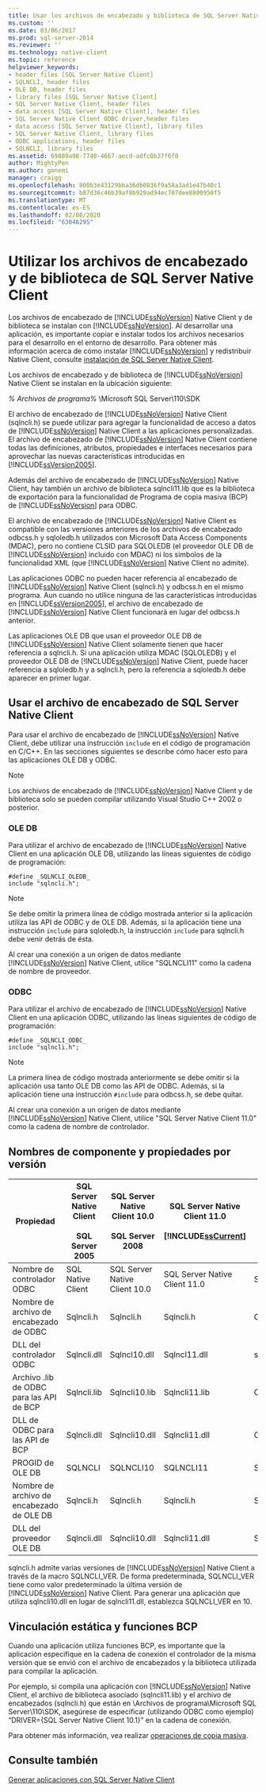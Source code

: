 ```yaml
---
title: Usar los archivos de encabezado y biblioteca de SQL Server Native Client | Microsoft Docs
ms.custom: ''
ms.date: 03/06/2017
ms.prod: sql-server-2014
ms.reviewer: ''
ms.technology: native-client
ms.topic: reference
helpviewer_keywords:
- header files [SQL Server Native Client]
- SQLNCLI, header files
- OLE DB, header files
- library files [SQL Server Native Client]
- SQL Server Native Client, header files
- data access [SQL Server Native Client], header files
- SQL Server Native Client ODBC driver,header files
- data access [SQL Server Native Client], library files
- SQL Server Native Client, library files
- ODBC applications, header files
- SQLNCLI, library files
ms.assetid: 69889a98-7740-4667-aecd-adfc0b37f6f0
author: MightyPen
ms.author: genemi
manager: craigg
ms.openlocfilehash: 800b3e43129bba36db0836f9a58a3ad1e47b40c1
ms.sourcegitcommit: b87d36c46b39af8b929ad94ec707dee8800950f5
ms.translationtype: MT
ms.contentlocale: es-ES
ms.lasthandoff: 02/08/2020
ms.locfileid: "63046295"
---
```

# <a name="using-the-sql-server-native-client-header-and-library-files"></a>Utilizar los archivos de encabezado y de biblioteca de SQL Server Native Client
  Los archivos de encabezado de [!INCLUDE[ssNoVersion](../../../includes/ssnoversion-md.md)] Native Client y de biblioteca se instalan con [!INCLUDE[ssNoVersion](../../../includes/ssnoversion-md.md)]. Al desarrollar una aplicación, es importante copiar e instalar todos los archivos necesarios para el desarrollo en el entorno de desarrollo. Para obtener más información acerca de cómo instalar [!INCLUDE[ssNoVersion](../../../includes/ssnoversion-md.md)] y redistribuir Native Client, consulte [instalación de SQL Server Native Client](installing-sql-server-native-client.md).  
  
 Los archivos de encabezado y de biblioteca de [!INCLUDE[ssNoVersion](../../../includes/ssnoversion-md.md)] Native Client se instalan en la ubicación siguiente:  
  
 *% Archivos de programa%* \Microsoft SQL Server\110\SDK  
  
 El archivo de encabezado de [!INCLUDE[ssNoVersion](../../../includes/ssnoversion-md.md)] Native Client (sqlncli.h) se puede utilizar para agregar la funcionalidad de acceso a datos de [!INCLUDE[ssNoVersion](../../../includes/ssnoversion-md.md)] Native Client a las aplicaciones personalizadas. El archivo de encabezado de [!INCLUDE[ssNoVersion](../../../includes/ssnoversion-md.md)] Native Client contiene todas las definiciones, atributos, propiedades e interfaces necesarios para aprovechar las nuevas características introducidas en [!INCLUDE[ssVersion2005](../../../includes/ssversion2005-md.md)].  
  
 Además del archivo de encabezado de [!INCLUDE[ssNoVersion](../../../includes/ssnoversion-md.md)] Native Client, hay también un archivo de biblioteca  sqlncli11.lib que es la biblioteca de exportación para la funcionalidad de Programa de copia masiva (BCP) de [!INCLUDE[ssNoVersion](../../../includes/ssnoversion-md.md)] para ODBC.  
  
 El archivo de encabezado de [!INCLUDE[ssNoVersion](../../../includes/ssnoversion-md.md)] Native Client es compatible con las versiones anteriores de los archivos de encabezado odbcss.h y sqloledb.h utilizados con Microsoft Data Access Components (MDAC), pero no contiene CLSID para SQLOLEDB (el proveedor OLE DB de [!INCLUDE[ssNoVersion](../../../includes/ssnoversion-md.md)] incluido con MDAC) ni los símbolos de la funcionalidad XML (que [!INCLUDE[ssNoVersion](../../../includes/ssnoversion-md.md)] Native Client no admite).  
  
 Las aplicaciones ODBC no pueden hacer referencia al encabezado de [!INCLUDE[ssNoVersion](../../../includes/ssnoversion-md.md)] Native Client (sqlncli.h) y odbcss.h en el mismo programa. Aun cuando no utilice ninguna de las características introducidas en [!INCLUDE[ssVersion2005](../../../includes/ssversion2005-md.md)], el archivo de encabezado de [!INCLUDE[ssNoVersion](../../../includes/ssnoversion-md.md)] Native Client funcionará en lugar del odbcss.h anterior.  
  
 Las aplicaciones OLE DB que usan el proveedor OLE DB de [!INCLUDE[ssNoVersion](../../../includes/ssnoversion-md.md)] Native Client solamente tienen que hacer referencia a sqlncli.h. Si una aplicación utiliza MDAC (SQLOLEDB) y el proveedor OLE DB de [!INCLUDE[ssNoVersion](../../../includes/ssnoversion-md.md)] Native Client, puede hacer referencia a sqloledb.h y a sqlncli.h, pero la referencia a sqloledb.h debe aparecer en primer lugar.  
  
## <a name="using-the-sql-server-native-client-header-file"></a>Usar el archivo de encabezado de SQL Server Native Client  
 Para usar el archivo de encabezado de [!INCLUDE[ssNoVersion](../../../includes/ssnoversion-md.md)] Native Client, debe utilizar una instrucción `include` en el código de programación en C/C++. En las secciones siguientes se describe cómo hacer esto para las aplicaciones OLE DB y ODBC.  
  
> [!NOTE]  
>  Los archivos de encabezado de [!INCLUDE[ssNoVersion](../../../includes/ssnoversion-md.md)] Native Client y de biblioteca solo se pueden compilar utilizando Visual Studio C++ 2002 o posterior.  
  
### <a name="ole-db"></a>OLE DB  
 Para utilizar el archivo de encabezado de [!INCLUDE[ssNoVersion](../../../includes/ssnoversion-md.md)] Native Client en una aplicación OLE DB, utilizando las líneas siguientes de código de programación:  
  
```  
#define _SQLNCLI_OLEDB_  
include "sqlncli.h";  
```  
  
> [!NOTE]  
>  Se debe omitir la primera línea de código mostrada anterior si la aplicación utiliza las API de ODBC y de OLE DB. Además, si la aplicación tiene una instrucción `include` para sqloledb.h, la instrucción `include` para sqlncli.h debe venir detrás de ésta.  
  
 Al crear una conexión a un origen de datos mediante [!INCLUDE[ssNoVersion](../../../includes/ssnoversion-md.md)] Native Client, utilice "SQLNCLI11" como la cadena de nombre de proveedor.  
  
### <a name="odbc"></a>ODBC  
 Para utilizar el archivo de encabezado de [!INCLUDE[ssNoVersion](../../../includes/ssnoversion-md.md)] Native Client en una aplicación ODBC, utilizando las líneas siguientes de código de programación:  
  
```  
#define _SQLNCLI_ODBC_  
include "sqlncli.h";  
```  
  
> [!NOTE]  
>  La primera línea de código mostrada anteriormente se debe omitir si la aplicación usa tanto OLE DB como las API de ODBC. Además, si la aplicación tiene una instrucción `#include` para odbcss.h, se debe quitar.  
  
 Al crear una conexión a un origen de datos mediante [!INCLUDE[ssNoVersion](../../../includes/ssnoversion-md.md)] Native Client, utilice "SQL Server Native Client 11.0" como la cadena de nombre de controlador.  
  
## <a name="component-names-and-properties-by-version"></a>Nombres de componente y propiedades por versión  
  
|Propiedad|SQL Server Native Client<br /><br /> SQL Server 2005|SQL Server Native Client 10.0<br /><br /> SQL Server 2008|SQL Server Native Client 11.0<br /><br /> [!INCLUDE[ssCurrent](../../../includes/sscurrent-md.md)]|MDAC|  
|--------------|--------------------------------------------------|-------------------------------------------------------|---------------------------------------------------------------|----------|  
|Nombre de controlador ODBC|SQL Native Client|SQL Server Native Client 10.0|SQL Server Native Client 11.0|SQL Server|  
|Nombre de archivo de encabezado de ODBC|Sqlncli.h|Sqlncli.h|Sqlncli.h|Odbcss.h|  
|DLL del controlador ODBC|Sqlncli.dll|Sqlncl10.dll|Sqlncl11.dll|sqlsrv32.dll|  
|Archivo .lib de ODBC para las API de BCP|Sqlncli.lib|Sqlncli10.lib|Sqlncli11.lib|Odbcbcp.lib|  
|DLL de ODBC para las API de BCP|Sqlncli.dll|Sqlncli10.dll|Sqlncli11.dll|Odbcbcp.dll|  
|PROGID de OLE DB|SQLNCLI|SQLNCLI10|SQLNCLI11|SQLOLEDB|  
|Nombre de archivo de encabezado de OLE DB|Sqlncli.h|Sqlncli.h|Sqlncli.h|Sqloledb.h|  
|DLL del proveedor OLE DB|Sqlncli.dll|Sqlncli10.dll|Sqlncli11.dll|Sqloledb.dll|  
  
 sqlncli.h admite varias versiones de [!INCLUDE[ssNoVersion](../../../includes/ssnoversion-md.md)] Native Client a través de la macro SQLNCLI_VER. De forma predeterminada, SQLNCLI_VER tiene como valor predeterminado la última versión de [!INCLUDE[ssNoVersion](../../../includes/ssnoversion-md.md)] Native Client. Para generar una aplicación que utiliza sqlncli10.dll en lugar de sqlncli11.dll, establezca SQLNCLI_VER en 10.  
  
## <a name="static-linking-and-bcp-functions"></a>Vinculación estática y funciones BCP  
 Cuando una aplicación utiliza funciones BCP, es importante que la aplicación especifique en la cadena de conexión el controlador de la misma versión que se envió con el archivo de encabezados y la biblioteca utilizada para compilar la aplicación.  
  
 Por ejemplo, si compila una aplicación con [!INCLUDE[ssNoVersion](../../../includes/ssnoversion-md.md)] Native Client, el archivo de biblioteca asociado (sqlncli11.lib) y el archivo de encabezados (sqlncli.h) que están en \Archivos de programa\Microsoft SQL Server\110\SDK, asegúrese de especificar (utilizando ODBC como ejemplo) “DRIVER={SQL Server Native Client 10.1}” en la cadena de conexión.  
  
 Para obtener más información, vea realizar [operaciones de copia masiva](../features/performing-bulk-copy-operations.md).  
  
## <a name="see-also"></a>Consulte también  
 [Generar aplicaciones con SQL Server Native Client](building-applications-with-sql-server-native-client.md)  
  
  
